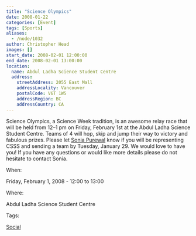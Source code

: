```yaml
---
title: "Science Olympics"
date: 2008-01-22
categories: [Event]
tags: [Sports]
aliases:
  - /node/1032
author: Christopher Head
images: []
start_date: 2008-02-01 12:00:00
end_date: 2008-02-01 13:00:00
location:
  name: Abdul Ladha Science Student Centre
  address:
    streetAddress: 2055 East Mall
    addressLocality: Vancouver
    postalCode: V6T 1W5
    addressRegion: BC
    addressCountry: CA
---
```


Science Olympics, a Science Week tradition, is an awesome relay race that will be held from 12–1 pm on Friday, February 1st at the Abdul Ladha Science Student Centre. Teams of 4 will hop, skip and jump their way to victory and fabulous prizes. Please let [Sonia Purewal](/cdn-cgi/l/email-protection#91e2e1fee3e5e2bfe2e4e2d1f6fcf0f8fdbff2fefc) know if you will be representing CSSS and sending a team by Tuesday, January 29. We would love to have you! If you have any questions or would like more details please do not hesitate to contact Sonia.

When: 

Friday, February 1, 2008 - 12:00 to 13:00

Where: 

Abdul Ladha Science Student Centre

Tags: 

[Social](/social)
